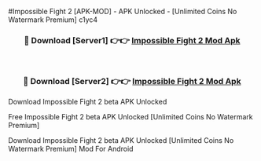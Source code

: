 #Impossible Fight 2 [APK-MOD] - APK Unlocked - [Unlimited Coins No Watermark Premium] c1yc4



<div align="center">

<h3>🔴 Download [Server1] 👉👉 <a href="https://momento.my/?title=Impossible_Fight_2">Impossible Fight 2 Mod Apk</a></h3><br>

<h3>🔴 Download [Server2] 👉👉 <a href="https://momento.my/?title=Impossible_Fight_2">Impossible Fight 2 Mod Apk</a></h3>
</div>



Download Impossible Fight 2 beta APK Unlocked

Free Impossible Fight 2 beta APK Unlocked [Unlimited Coins No Watermark Premium]

Download Impossible Fight 2 beta APK Unlocked [Unlimited Coins No Watermark Premium] Mod For Android

